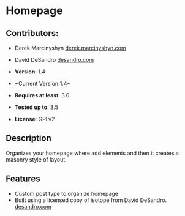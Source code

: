 # Homepage

## Contributors:

* Derek Marcinyshyn [derek.marcinyshyn.com](http://derek.marcinyshyn.com)
* David DeSandro [desandro.com](http://desandro.com)

* **Version**: 1.4
* ~Current Version:1.4~
* **Requires at least**: 3.0
* **Tested up to**: 3.5
* **License**: GPLv2

## Description

Organizes your homepage where add elements and then it creates a masonry style of layout.

## Features

* Custom post type to organize homepage
* Built using a licensed copy of isotope from David DeSandro. [desandro.com](http://desandro.com)